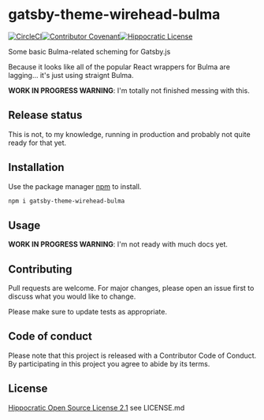 # gatsby-theme-wirehead-bulma

[![CircleCI](https://circleci.com/gh/wirehead/gatsby-theme-wirehead-bulma.svg?style=svg)](https://circleci.com/gh/wirehead/gatsby-theme-wirehead-bulma)[![Contributor Covenant](https://img.shields.io/badge/Contributor%20Covenant-v2.0%20adopted-ff69b4.svg)](code_of_conduct.md)[![Hippocratic License](https://img.shields.io/badge/license-Hippocratic%20OSL%202.1-4baaaa)](https://firstdonoharm.dev/)

Some basic Bulma-related scheming for Gatsby.js

Because it looks like all of the popular React wrappers for Bulma are lagging... it's just using straignt Bulma.

**WORK IN PROGRESS WARNING**: I'm totally not finished messing with this.

## Release status

This is not, to my knowledge, running in production and probably not quite ready for that yet.

## Installation

Use the package manager [npm](https://https://www.npmjs.com/) to install.

```bash
npm i gatsby-theme-wirehead-bulma
```

## Usage

**WORK IN PROGRESS WARNING**: I'm not ready with much docs yet.

## Contributing

Pull requests are welcome. For major changes, please open an issue first to discuss what you would like to change.

Please make sure to update tests as appropriate.

## Code of conduct

Please note that this project is released with a Contributor Code of Conduct. By participating in this project you agree to abide by its terms.

## License

[Hippocratic Open Source License 2.1](https://firstdonoharm.dev/) see LICENSE.md